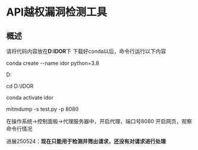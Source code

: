 # API越权漏洞检测工具

## 概述

请将代码内容放在**D:IDOR**下
下载好conda以后，命令行运行以下内容

conda create --name idor python=3.8

D:

cd D:\IDOR

conda activate idor

mitmdump -s test.py -p 8080


在操作系统->控制面板->代理服务器中，开启代理，端口号8080
开启网页，观察命令行情况

进展250524：**现在只能用于检测并筛出请求，还没有对请求进行处理**
